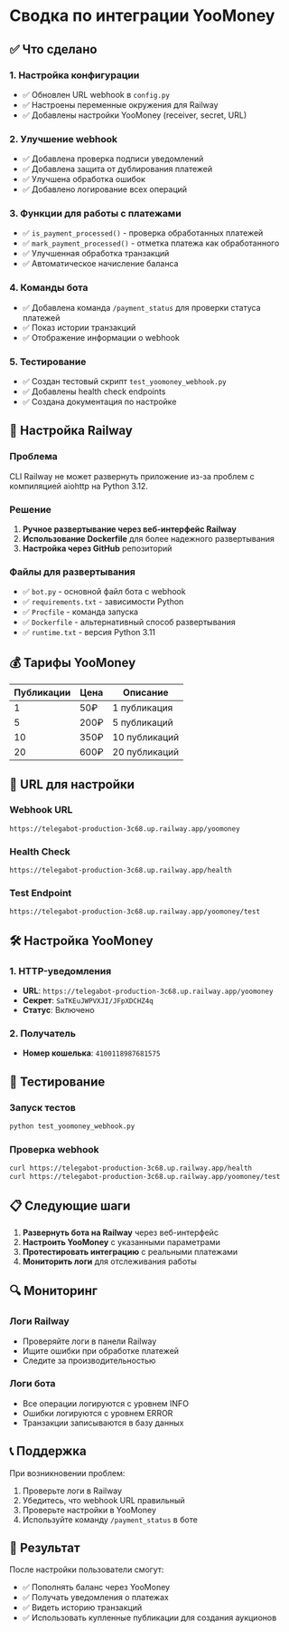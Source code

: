# Сводка по интеграции YooMoney

## ✅ Что сделано

### 1. Настройка конфигурации
- ✅ Обновлен URL webhook в `config.py`
- ✅ Настроены переменные окружения для Railway
- ✅ Добавлены настройки YooMoney (receiver, secret, URL)

### 2. Улучшение webhook
- ✅ Добавлена проверка подписи уведомлений
- ✅ Добавлена защита от дублирования платежей
- ✅ Улучшена обработка ошибок
- ✅ Добавлено логирование всех операций

### 3. Функции для работы с платежами
- ✅ `is_payment_processed()` - проверка обработанных платежей
- ✅ `mark_payment_processed()` - отметка платежа как обработанного
- ✅ Улучшенная обработка транзакций
- ✅ Автоматическое начисление баланса

### 4. Команды бота
- ✅ Добавлена команда `/payment_status` для проверки статуса платежей
- ✅ Показ истории транзакций
- ✅ Отображение информации о webhook

### 5. Тестирование
- ✅ Создан тестовый скрипт `test_yoomoney_webhook.py`
- ✅ Добавлены health check endpoints
- ✅ Создана документация по настройке

## 🔧 Настройка Railway

### Проблема
CLI Railway не может развернуть приложение из-за проблем с компиляцией aiohttp на Python 3.12.

### Решение
1. **Ручное развертывание через веб-интерфейс Railway**
2. **Использование Dockerfile** для более надежного развертывания
3. **Настройка через GitHub** репозиторий

### Файлы для развертывания
- ✅ `bot.py` - основной файл бота с webhook
- ✅ `requirements.txt` - зависимости Python
- ✅ `Procfile` - команда запуска
- ✅ `Dockerfile` - альтернативный способ развертывания
- ✅ `runtime.txt` - версия Python 3.11

## 💰 Тарифы YooMoney

| Публикации | Цена | Описание |
|------------|------|----------|
| 1 | 50₽ | 1 публикация |
| 5 | 200₽ | 5 публикаций |
| 10 | 350₽ | 10 публикаций |
| 20 | 600₽ | 20 публикаций |

## 🔗 URL для настройки

### Webhook URL
```
https://telegabot-production-3c68.up.railway.app/yoomoney
```

### Health Check
```
https://telegabot-production-3c68.up.railway.app/health
```

### Test Endpoint
```
https://telegabot-production-3c68.up.railway.app/yoomoney/test
```

## 🛠️ Настройка YooMoney

### 1. HTTP-уведомления
- **URL**: `https://telegabot-production-3c68.up.railway.app/yoomoney`
- **Секрет**: `SaTKEuJWPVXJI/JFpXDCHZ4q`
- **Статус**: Включено

### 2. Получатель
- **Номер кошелька**: `4100118987681575`

## 🧪 Тестирование

### Запуск тестов
```bash
python test_yoomoney_webhook.py
```

### Проверка webhook
```bash
curl https://telegabot-production-3c68.up.railway.app/health
curl https://telegabot-production-3c68.up.railway.app/yoomoney/test
```

## 📋 Следующие шаги

1. **Развернуть бота на Railway** через веб-интерфейс
2. **Настроить YooMoney** с указанными параметрами
3. **Протестировать интеграцию** с реальными платежами
4. **Мониторить логи** для отслеживания работы

## 🔍 Мониторинг

### Логи Railway
- Проверяйте логи в панели Railway
- Ищите ошибки при обработке платежей
- Следите за производительностью

### Логи бота
- Все операции логируются с уровнем INFO
- Ошибки логируются с уровнем ERROR
- Транзакции записываются в базу данных

## 📞 Поддержка

При возникновении проблем:
1. Проверьте логи в Railway
2. Убедитесь, что webhook URL правильный
3. Проверьте настройки в YooMoney
4. Используйте команду `/payment_status` в боте

## 🎯 Результат

После настройки пользователи смогут:
- ✅ Пополнять баланс через YooMoney
- ✅ Получать уведомления о платежах
- ✅ Видеть историю транзакций
- ✅ Использовать купленные публикации для создания аукционов
